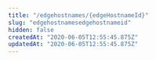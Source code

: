 ```yaml
---
title: "/edgehostnames/{edgeHostnameId}"
slug: "edgehostnamesedgehostnameid"
hidden: false
createdAt: "2020-06-05T12:55:45.875Z"
updatedAt: "2020-06-05T12:55:45.875Z"
---
```

